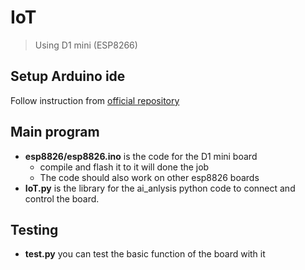 # IoT
> Using D1 mini (ESP8266)
## Setup Arduino ide
Follow instruction from [official repository](https://github.com/esp8266/Arduino)
## Main program
- **esp8826/esp8826.ino** is the code for the D1 mini board
  - compile and flash it to it will done the job
  - The code should also work on other esp8826 boards
- **IoT.py** is the library for the ai_anlysis python code to connect and control the board.
## Testing
- **test.py** you can test the basic function of the board with it
